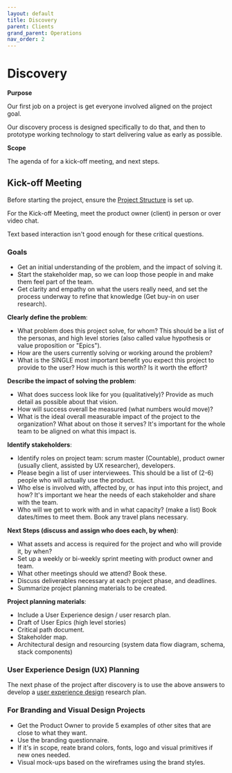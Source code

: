 ```yaml
---
layout: default
title: Discovery
parent: Clients
grand_parent: Operations
nav_order: 2
---
```


# Discovery

**Purpose**

Our first job on a project is get everyone involved aligned on the project goal. 

Our discovery process is designed specifically to do that, and then to prototype working technology to start delivering value as early as possible.

**Scope**

The agenda of for a kick-off meeting, and next steps.

## Kick-off Meeting

Before starting the project, ensure the [Project Structure](../PROJECT_MANAGEMENT/NEW_PROJECTS.md) is set up.

For the Kick-off Meeting, meet the product owner (client) in person or over video chat. 

Text based interaction isn't good enough for these critical questions.

### Goals

  - Get an initial understanding of the problem, and the impact of solving it. 
  - Start the stakeholder map, so we can loop those people in and make them feel part of the team.
  - Get clarity and empathy on what the users really need, and set the process underway to refine that knowledge (Get buy-in on user research).

**Clearly define the problem**:

  - What problem does this project solve, for whom? This should be a list of the personas, and high level stories (also called value hypothesis or value proposition or "Epics").
  - How are the users currently solving or working around the problem?
  - What is the SINGLE most important benefit you expect this project to provide to the user? How much is this worth? Is it worth the effort?

**Describe the impact of solving the problem**:

  - What does success look like for you (qualitatively)? Provide as much detail as possible about that vision.
  - How will success overall be measured (what numbers would move)?
  - What is the ideal overall measurable impact of the project to the organization? What about on those it serves? It's important for the whole team to be aligned on what this impact is.

**Identify stakeholders**:

  - Identify roles on project team: scrum master (Countable), product owner (usually client, assisted by UX researcher), developers.
  - Please begin a list of user interviewees. This should be a list of (2-6) people who will actually use the product.
  - Who else is involved with, affected by, or has input into this project, and how? It's important we hear the needs of each stakeholder and share with the team.
  - Who will we get to work with and in what capacity? (make a list) Book dates/times to meet them. Book any travel plans necessary.

**Next Steps (discuss and assign who does each, by when)**:

  - What assets and access is required for the project and who will provide it, by when?
  - Set up a weekly or bi-weekly sprint meeting with product owner and team.
  - What other meetings should we attend? Book these.
  - Discuss deliverables necessary at each project phase, and deadlines.
  - Summarize project planning materials to be created.

**Project planning materials**:

  - Include a User Experience design / user resarch plan.
  - Draft of User Epics (high level stories)
  - Critical path document.
  - Stakeholder map.
  - Architectural design and resourcing (system data flow diagram, schema, stack components)

### User Experience Design (UX) Planning

The next phase of the project after discovery is to use the above answers to develop a [user experience design](../../ux/UX_DESIGN.md) research plan.

### For Branding and Visual Design Projects

  - Get the Product Owner to provide 5 examples of other sites that are close to what they want.
  - Use the branding questionnaire.
  - If it's in scope, reate brand colors, fonts, logo and visual primitives if new ones needed.
  - Visual mock-ups based on the wireframes using the brand styles.

